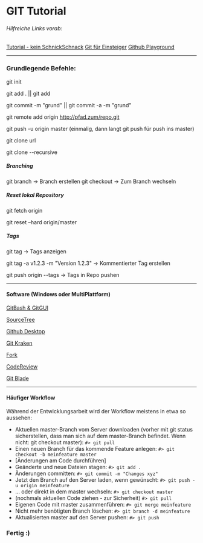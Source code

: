 # GIT Tutorial


###### Hilfreiche Links vorab:

[Tutorial - kein SchnickSchnack](https://rogerdudler.github.io/git-guide/index.de.html)
[Git für Einsteiger](https://www.thewebhatesme.com/entwicklung/git-fuer-einsteiger/)
[Github Playground](https://try.github.io/)


---
### Grundlegende Befehle:

git init


git add . || git add <filename>


git commit -m "grund" || git commit -a -m "grund"


git remote add origin http://pfad.zum/repo.git


git push -u origin master (einmalig, dann langt git push für push ins master)


git clone url


git clone --recursive


##### Branching

git branch <branchname>		->		Branch erstellen
git checkout <branchname>	->		Zum Branch wechseln



##### Reset lokal Repository

git fetch origin

git reset –hard origin/master



##### Tags

git tag									->		Tags anzeigen

git tag -a v1.2.3 -m "Version 1.2.3"	->		Kommentierter Tag erstellen

git push origin --tags  				->		Tags in Repo pushen


---

#### Software (Windows oder MultiPlattform) ###

[GitBash & GitGUI](https://git-scm.com/download/win)

[SourceTree](https://www.sourcetreeapp.com/)

[Github Desktop](https://desktop.github.com/)

[Git Kraken](https://www.gitkraken.com/)

[Fork](https://git-fork.com/)

[CodeReview](https://github.com/FabriceSalvaire/CodeReview/)

[Git Blade](https://gitblade.com/)


---

#### Häufiger Workflow

Während der Entwicklungsarbeit wird der Workflow meistens in etwa so aussehen:

- Aktuellen master-Branch vom Server downloaden (vorher mit git status sicherstellen, dass man sich auf dem master-Branch befindet. Wenn nicht: git checkout master):
    `#> git pull`
- Einen neuen Branch für das kommende Feature anlegen:
    `#> git checkout -b meinfeature master`
- [Änderungen am Code durchführen]
- Geänderte und neue Dateien stagen:
    `#> git add .`
- Änderungen committen:
    `#> git commit -m "Changes xyz"`
- Jetzt den Branch auf den Server laden, wenn gewünscht:
    `#> git push -u origin meinfeature`
- … oder direkt in dem master wechseln:
    `#> git checkout master`
- (nochmals aktuellen Code ziehen - zur Sicherheit)
    `#> git pull`
- Eigenen Code mit master zusammenführen:
    `#> git merge meinfeature`
- Nicht mehr benötigten Branch löschen:
    `#> git branch -d meinfeature`
- Aktualisierten master auf den Server pushen:
    `#> git push`

### Fertig :)